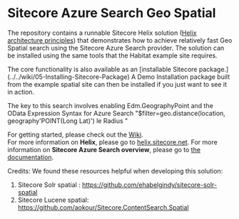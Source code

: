 # Sitecore Azure Search Geo Spatial 

The repository contains a runnable Sitecore Helix solution ([Helix architecture principles](http://helix.sitecore.net)) that demonstrates how to achieve relatively fast Geo Spatial search using the Sitecore Azure Search provider. The solution can be installed using the same tools that the Habitat example site requires. 

The core functionality is also available as an [installable Sitecore package.] (../../wiki/05-Installing-Sitecore-Package)
A Demo Installation package built from the example spatial site can then be installed if you just want to see it in action. 

The key to this search involves enabling Edm.GeographyPoint and the OData Expression Syntax for Azure Search "$filter=geo.distance(location, geography'POINT(Long Lat)') le Radius "

For getting started, please check out the [Wiki](../../wiki).  
For more information on **Helix**, please go to [helix.sitecore.net](http://helix.sitecore.net).
For more information on **Sitecore Azure Search overview**, please go to [the documentation](https://doc.sitecore.net/sitecore_experience_platform/setting_up_and_maintaining/search_and_indexing/sitecore_azure_search_overview).

Credits: 
We found these resources helpful when developing this solution: 
1) Sitecore Solr spatial : https://github.com/ehabelgindy/sitecore-solr-spatial
2) Sitecore Lucene spatial: https://github.com/aokour/Sitecore.ContentSearch.Spatial

